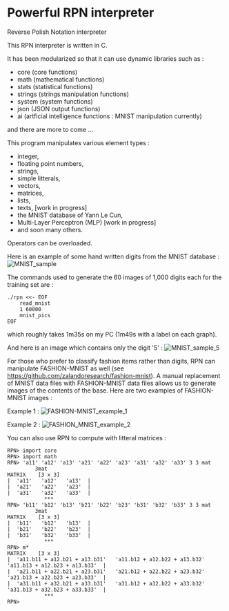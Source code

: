 Powerful RPN interpreter
========================

Reverse Polish Notation interpreter

This RPN interpreter is written in C.

It has been modularized so that it can use dynamic libraries such as :
- core (core functions)
- math (mathematical functions)
- stats (statistical functions)
- strings (strings manipulation functions)
- system (system functions)
- json (JSON output functions)
- ai (artficial intelligence functions : MNIST manipulation currently)

and there are more to come ...

This program manipulates various element types :
- integer,
- floating point numbers,
- strings,
- simple litterals,
- vectors,
- matrices,
- lists,
- texts,                       [work in progress]
- the MNIST database of Yann Le Cun,
- Multi-Layer Perceptron (MLP) [work in progress]
- and soon many others.

Operators can be overloaded.

Here is an example of some hand written digits from the MNIST database :
![MNIST_sample](https://raw.githubusercontent.com/mbornet-hl/MNIST/master/IMAGES/GROUPS/mnist_v5_MNIST_29001-30000_25x40.png)

The commands used to generate the 60 images of 1,000 digits each for the training set are :
```
./rpn <<- EOF
	read_mnist
	1 60000
	mnist_pics
EOF
```

which roughly takes 1m35s on my PC (1m49s with a label on each graph).

And here is an image which contains only the digit '5' :
![MNIST_sample_5](https://raw.githubusercontent.com/mbornet-hl/MNIST/master/IMAGES/GROUPS/mnist_v5_MNIST-5_04001-05000_25x40.png)

For those who prefer to classify fashion items rather than digits, RPN can manipulate FASHION-MNIST as well (see https://github.com/zalandoresearch/fashion-mnist).
A manual replacement of MNIST data files with FASHION-MNIST data files allows us to generate images of the contents of the base.
Here are two examples of FASHION-MNIST images :

Example 1 :
![FASHION-MNIST_example_1](https://raw.githubusercontent.com/mbornet-hl/MNIST/master/IMAGES-FASHION/GROUPS/mnist_v5_MNIST_TESTS_01001-02000_25x40.png)

Example 2 :
![FASHION_MNIST_example_2](https://raw.githubusercontent.com/mbornet-hl/MNIST/master/IMAGES-FASHION/GROUPS/mnist_v5_MNIST_TESTS-0_00001-01000_25x40.png)

You can also use RPN to compute with litteral matrices :
```
RPN> import core
RPN> import math
RPN> 'a11' 'a12' 'a13' 'a21' 'a22' 'a23' 'a31' 'a32' 'a33' 3 3 mat
         3mat
MATRIX    [3 x 3]
|  'a11'   'a12'   'a13'  |
|  'a21'   'a22'   'a23'  |
|  'a31'   'a32'   'a33'  |
            ***
RPN> 'b11' 'b12' 'b13' 'b21' 'b22' 'b23' 'b31' 'b32' 'b33' 3 3 mat
         3mat
MATRIX    [3 x 3]
|  'b11'   'b12'   'b13'  |
|  'b21'   'b22'   'b23'  |
|  'b31'   'b32'   'b33'  |
            ***
RPN> m*
MATRIX    [3 x 3]
|  'a11.b11 + a12.b21 + a13.b31'   'a11.b12 + a12.b22 + a13.b32'   'a11.b13 + a12.b23 + a13.b33'  |
|  'a21.b11 + a22.b21 + a23.b31'   'a21.b12 + a22.b22 + a23.b32'   'a21.b13 + a22.b23 + a23.b33'  |
|  'a31.b11 + a32.b21 + a33.b31'   'a31.b12 + a32.b22 + a33.b32'   'a31.b13 + a32.b23 + a33.b33'  |
            ***
RPN> 
```
